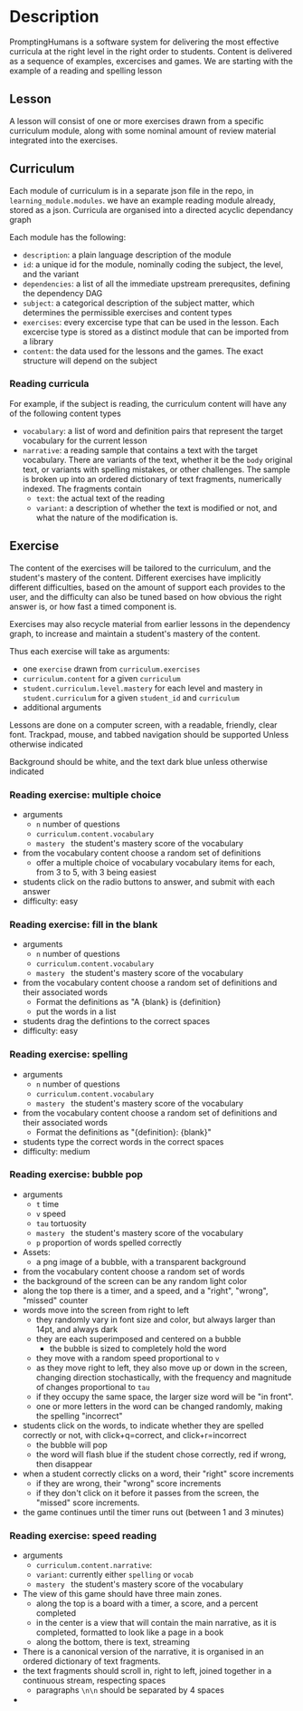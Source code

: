 # Description

PromptingHumans is a software system for delivering the most effective curricula at the right level in the right order to students. Content is delivered as a sequence of examples, excercises and games. We are starting with the example of a reading and spelling lesson

## Lesson
A lesson will consist of one or more exercises drawn from a specific curriculum module, along with some nominal amount of review material integrated into the exercises.

## Curriculum
Each module of curriculum is in a separate json file in the repo, in `learning_module.modules`. we have an example reading module already, stored as a json. Curricula are organised into a directed acyclic dependancy graph

Each module has the following: 
* `description`: a plain language description of the module
* `id`: a unique id for the module, nominally coding the subject, the level, and the variant
* `dependencies`: a list of all the immediate upstream prerequsites, defining the dependency DAG
* `subject`: a categorical description of the subject matter, which determines the permissible exercises and content types
* `exercises`: every excercise type that can be used in the lesson. Each excercise type is stored as a distinct module that can be imported from a library
* `content`: the data used for the lessons and the games. The exact structure will depend on the subject

### Reading curricula
For example, if the subject is reading, the curriculum content will have any of the following content types
* `vocabulary`: a list of word and definition pairs that represent the target vocabulary for the current lesson
* `narrative`: a reading sample that contains a text with the target vocabulary. There are variants of the text, whether it be the `body` original text, or variants with spelling mistakes, or other challenges. The sample is broken up into an ordered dictionary of text fragments, numerically indexed. The fragments contain
    * `text`: the actual text of the reading
    * `variant`: a description of whether the text is modified or not, and what the nature of the modification is.

## Exercise
The content of the exercises will be tailored to the curriculum, and the student's mastery of the content. Different exercises have implicitly different difficulties, based on the amount of support each provides to the user, and the difficulty can also be tuned based on how obvious the right answer is, or how fast a timed component is.

Exercises may also recycle material from earlier lessons in the dependency graph, to increase and maintain a student's mastery of the content.

Thus each exercise  will take as arguments:
* one `exercise` drawn from `curriculum.exercises`
* `curriculum.content` for a given `curriculum`
* `student.curriculum.level.mastery` for each level and mastery in `student.curriculum` for a given `student_id` and `curriculum`
* additional arguments

Lessons are done on a computer screen, with a readable, friendly, clear font. Trackpad, mouse, and tabbed navigation should be supported Unless otherwise indicated

Background should be white, and the text dark blue unless otherwise indicated

### Reading exercise: multiple choice
* arguments
    * `n` number of questions
    * `curriculum.content.vocabulary`
    * `mastery ` the student's mastery score of the vocabulary
* from the vocabulary content choose a random set of definitions
    * offer a multiple choice of vocabulary vocabulary items for each, from 3 to 5, with 3 being easiest
* students click on the radio buttons to answer, and submit with each answer
* difficulty: easy

### Reading exercise: fill in the blank
* arguments
    * `n` number of questions
    * `curriculum.content.vocabulary`
    * `mastery ` the student's mastery score of the vocabulary
* from the vocabulary content choose a random set of definitions and their associated words
    * Format the definitions as "A {blank} is {definition}
    * put the words in a list
* students drag the defintions to the correct spaces
* difficulty: easy

### Reading exercise: spelling
* arguments
    * `n` number of questions
    * `curriculum.content.vocabulary`
    * `mastery ` the student's mastery score of the vocabulary
* from the vocabulary content choose a random set of definitions and their associated words
    * Format the definitions as "{definition}: {blank}"
* students type the correct words in the correct spaces
* difficulty: medium

### Reading exercise: bubble pop
* arguments
    * `t` time
    * `v` speed
    * `tau` tortuosity
    * `mastery ` the student's mastery score of the vocabulary
    * `p` proportion of words spelled correctly
* Assets:
    * a png image of a bubble, with a transparent background
* from the vocabulary content choose a random set of words
* the background of the screen can be any random light color
* along the top there is a timer, and a speed, and a "right", "wrong", "missed" counter
* words move into the screen from right to left
    * they randomly vary in font size and color, but always larger than 14pt, and always dark
    * they are each superimposed and centered on a bubble
        * the bubble is sized to completely hold the word
    * they move with a random speed proportional to `v`
    * as they move right to left, they also move up or down in the screen, changing direction stochastically, with the frequency and magnitude of changes proportional to `tau`
    * if they occupy the same space, the larger size word will be "in front". 
    * one or more letters in the word can be changed randomly, making the spelling "incorrect"
* students click on the words, to indicate whether they are spelled correctly or not, with click+q=correct, and click+r=incorrect
    * the bubble will pop
    * the word will flash blue if the student chose correctly, red if wrong, then disappear
* when a student correctly clicks on a word, their "right" score increments
    * if they are wrong, their "wrong" score increments
    * if they don't click on it before it passes from the screen, the "missed" score increments.
* the game continues until the timer runs out (between 1 and 3 minutes)

### Reading exercise: speed reading
* arguments
    * `curriculum.content.narrative`: 
    * `variant`: currently either `spelling` or `vocab`
    * `mastery ` the student's mastery score of the vocabulary
* The view of this game should have three main zones.
    * along the top is a board with a timer, a score, and a percent completed
    * in the center is a view that will contain the main narrative, as it is completed, formatted to look like a page in a book
    * along the bottom, there is text, streaming 
* There is a canonical version of the narrative, it is organised in an ordered dictionary of text fragments.
* the text fragments should scroll in, right to left, joined together in a continuous stream, respecting spaces
    * paragraphs `\n\n` should be separated by 4 spaces
* 

